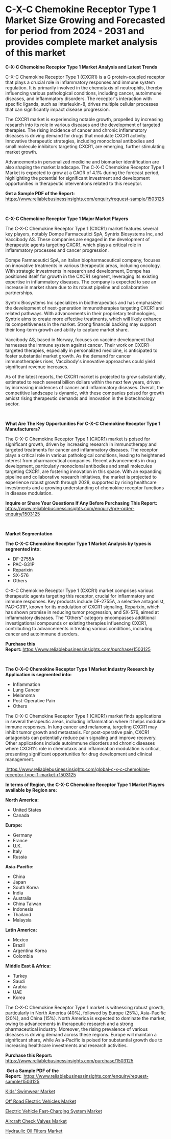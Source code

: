 <p><h1>C-X-C Chemokine Receptor Type 1 Market Size Growing and Forecasted for period from 2024 - 2031 and provides complete market analysis of this market</h1></p><p><strong>C-X-C Chemokine Receptor Type 1 Market Analysis and Latest Trends</strong></p>
<p><p>C-X-C Chemokine Receptor Type 1 (CXCR1) is a G protein-coupled receptor that plays a crucial role in inflammatory responses and immune system regulation. It is primarily involved in the chemotaxis of neutrophils, thereby influencing various pathological conditions, including cancer, autoimmune diseases, and inflammatory disorders. The receptor's interaction with specific ligands, such as interleukin-8, drives multiple cellular processes that can significantly impact disease progression.</p><p>The CXCR1 market is experiencing notable growth, propelled by increasing research into its role in various diseases and the development of targeted therapies. The rising incidence of cancer and chronic inflammatory diseases is driving demand for drugs that modulate CXCR1 activity. Innovative therapeutic strategies, including monoclonal antibodies and small molecule inhibitors targeting CXCR1, are emerging, further stimulating market growth.</p><p>Advancements in personalized medicine and biomarker identification are also shaping the market landscape. The C-X-C Chemokine Receptor Type 1 Market is expected to grow at a CAGR of 4.1% during the forecast period, highlighting the potential for significant investment and development opportunities in therapeutic interventions related to this receptor.</p></p>
<p><strong>Get a Sample PDF of the Report:&nbsp;</strong> <a href="https://www.reliablebusinessinsights.com/enquiry/request-sample/1503125?utm_campaign=1094&utm_medium=2&utm_source=Github&utm_content=ia&utm_term=08122024&utm_id=c-x-c-chemokine-receptor-type-1">https://www.reliablebusinessinsights.com/enquiry/request-sample/1503125</a></p>
<p>&nbsp;</p>
<p><strong>C-X-C Chemokine Receptor Type 1 Major Market Players</strong></p>
<p><p>The C-X-C Chemokine Receptor Type 1 (CXCR1) market features several key players, notably Dompe Farmaceutici SpA, Syntrix Biosystems Inc, and Vaccibody AS. These companies are engaged in the development of therapeutic agents targeting CXCR1, which plays a critical role in inflammatory processes and cancer progression.</p><p>Dompe Farmaceutici SpA, an Italian biopharmaceutical company, focuses on innovative treatments in various therapeutic areas, including oncology. With strategic investments in research and development, Dompe has positioned itself for growth in the CXCR1 segment, leveraging its existing expertise in inflammatory diseases. The company is expected to see an increase in market share due to its robust pipeline and collaborative partnerships.</p><p>Syntrix Biosystems Inc specializes in biotherapeutics and has emphasized the development of next-generation immunotherapies targeting CXCR1 and related pathways. With advancements in their proprietary technologies, Syntrix aims to create more effective treatments, which will likely enhance its competitiveness in the market. Strong financial backing may support their long-term growth and ability to capture market share.</p><p>Vaccibody AS, based in Norway, focuses on vaccine development that harnesses the immune system against cancer. Their work on CXCR1-targeted therapies, especially in personalized medicine, is anticipated to foster substantial market growth. As the demand for cancer immunotherapies rises, Vaccibody's innovative approaches could yield significant revenue increases.</p><p>As of the latest reports, the CXCR1 market is projected to grow substantially, estimated to reach several billion dollars within the next few years, driven by increasing incidences of cancer and inflammatory diseases. Overall, the competitive landscape is dynamic, with these companies poised for growth amidst rising therapeutic demands and innovation in the biotechnology sector.</p></p>
<p>&nbsp;</p>
<p><strong>What Are The Key Opportunities For C-X-C Chemokine Receptor Type 1 Manufacturers?</strong></p>
<p><p>The C-X-C Chemokine Receptor Type 1 (CXCR1) market is poised for significant growth, driven by increasing research in immunotherapy and targeted treatments for cancer and inflammatory diseases. The receptor plays a critical role in various pathological conditions, leading to heightened interest from pharmaceutical companies. Recent advancements in drug development, particularly monoclonal antibodies and small molecules targeting CXCR1, are fostering innovation in this space. With an expanding pipeline and collaborative research initiatives, the market is projected to experience robust growth through 2028, supported by rising healthcare investments and a growing understanding of chemokine receptor functions in disease modulation.</p></p>
<p><strong>Inquire or Share Your Questions If Any Before Purchasing This Report:</strong> <a href="https://www.reliablebusinessinsights.com/enquiry/pre-order-enquiry/1503125?utm_campaign=1094&utm_medium=2&utm_source=Github&utm_content=ia&utm_term=08122024&utm_id=c-x-c-chemokine-receptor-type-1">https://www.reliablebusinessinsights.com/enquiry/pre-order-enquiry/1503125</a></p>
<p>&nbsp;</p>
<p><strong>Market Segmentation</strong></p>
<p><strong>The C-X-C Chemokine Receptor Type 1 Market Analysis by types is segmented into:</strong></p>
<p><ul><li>DF-2755A</li><li>PAC-G31P</li><li>Reparixin</li><li>SX-576</li><li>Others</li></ul></p>
<p><p>C-X-C Chemokine Receptor Type 1 (CXCR1) market comprises various therapeutic agents targeting this receptor, crucial for inflammatory and immune responses. Key products include DF-2755A, a selective antagonist, PAC-G31P, known for its modulation of CXCR1 signaling, Reparixin, which has shown promise in reducing tumor progression, and SX-576, aimed at inflammatory diseases. The "Others" category encompasses additional investigational compounds or existing therapies influencing CXCR1, contributing to advancements in treating various conditions, including cancer and autoimmune disorders.</p></p>
<p><strong>Purchase this Report:&nbsp;</strong><a href="https://www.reliablebusinessinsights.com/purchase/1503125?utm_campaign=1094&utm_medium=2&utm_source=Github&utm_content=ia&utm_term=08122024&utm_id=c-x-c-chemokine-receptor-type-1">https://www.reliablebusinessinsights.com/purchase/1503125</a></p>
<p>&nbsp;</p>
<p><strong>The C-X-C Chemokine Receptor Type 1 Market Industry Research by Application is segmented into:</strong></p>
<p><ul><li>Inflammation</li><li>Lung Cancer</li><li>Melanoma</li><li>Post-Operative Pain</li><li>Others</li></ul></p>
<p><p>The C-X-C Chemokine Receptor Type 1 (CXCR1) market finds applications in several therapeutic areas, including inflammation where it helps modulate immune responses. In lung cancer and melanoma, targeting CXCR1 may inhibit tumor growth and metastasis. For post-operative pain, CXCR1 antagonists can potentially reduce pain signaling and improve recovery. Other applications include autoimmune disorders and chronic diseases where CXCR1's role in chemotaxis and inflammation modulation is critical, presenting significant opportunities for drug development and clinical management.</p></p>
<p><a href="https://www.reliablebusinessinsights.com/global-c-x-c-chemokine-receptor-type-1-market-r1503125?utm_campaign=1094&utm_medium=2&utm_source=Github&utm_content=ia&utm_term=08122024&utm_id=c-x-c-chemokine-receptor-type-1">&nbsp;https://www.reliablebusinessinsights.com/global-c-x-c-chemokine-receptor-type-1-market-r1503125</a></p>
<p><strong>In terms of Region, the C-X-C Chemokine Receptor Type 1 Market Players available by Region are:</strong></p>
<p>
    <p> <strong> North America: </strong>
        <ul>
            <li>United States</li>
            <li>Canada</li>
        </ul>
        </p> 
    <p> <strong> Europe: </strong>
        <ul>
            <li>Germany</li>
            <li>France</li>
            <li>U.K.</li>
            <li>Italy</li>
            <li>Russia</li>
        </ul>
        </p> 
    <p> <strong> Asia-Pacific: </strong>
        <ul>
            <li>China</li>
            <li>Japan</li>
            <li>South Korea</li>
            <li>India</li>
            <li>Australia</li>
            <li>China Taiwan</li>
            <li>Indonesia</li>
            <li>Thailand</li>
            <li>Malaysia</li>
        </ul>
        </p> 
    <p> <strong> Latin America: </strong>
        <ul>
            <li>Mexico</li>
            <li>Brazil</li>
            <li>Argentina Korea</li>
            <li>Colombia</li>
        </ul>
        </p> 
    <p> <strong> Middle East & Africa: </strong>
        <ul>
            <li>Turkey</li>
            <li>Saudi</li>
            <li>Arabia</li>
            <li>UAE</li>
            <li>Korea</li>
        </ul>
    </p>
    </p>
<p><p>The C-X-C Chemokine Receptor Type 1 market is witnessing robust growth, particularly in North America (40%), followed by Europe (25%), Asia-Pacific (20%), and China (15%). North America is expected to dominate the market, owing to advancements in therapeutic research and a strong pharmaceutical industry. Moreover, the rising prevalence of various diseases is driving demand across these regions. Europe will maintain a significant share, while Asia-Pacific is poised for substantial growth due to increasing healthcare investments and research activities.</p></p>
<p><strong>Purchase this Report: </strong><a href="https://www.reliablebusinessinsights.com/purchase/1503125?utm_campaign=1094&utm_medium=2&utm_source=Github&utm_content=ia&utm_term=08122024&utm_id=c-x-c-chemokine-receptor-type-1">https://www.reliablebusinessinsights.com/purchase/1503125</a></p>
<p>&nbsp;<strong>Get a Sample PDF of the Report:&nbsp;&nbsp;</strong><a href="https://www.reliablebusinessinsights.com/enquiry/request-sample/1503125?utm_campaign=1094&utm_medium=2&utm_source=Github&utm_content=ia&utm_term=08122024&utm_id=c-x-c-chemokine-receptor-type-1">https://www.reliablebusinessinsights.com/enquiry/request-sample/1503125</a></p>
<p><strong></strong></p>
<p><p><a href="https://github.com/LilianFaulkner65/Market-Research-Report-List-1/blob/main/kids-swimwear-market.md?utm_campaign=1094&utm_medium=2&utm_source=Github&utm_content=ia&utm_term=08122024&utm_id=c-x-c-chemokine-receptor-type-1">Kids' Swimwear Market</a></p><p><a href="https://www.linkedin.com/pulse/th-score-market-0ptye?utm_campaign=1094&utm_medium=2&utm_source=Github&utm_content=ia&utm_term=08122024&utm_id=c-x-c-chemokine-receptor-type-1">Off Road Electric Vehicles Market</a></p><p><a href="https://github.com/rileymgdorcas/Market-Research-Report-List-1/blob/main/electric-vehicle-fast-charging-system-market.md?utm_campaign=1094&utm_medium=2&utm_source=Github&utm_content=ia&utm_term=08122024&utm_id=c-x-c-chemokine-receptor-type-1">Electric Vehicle Fast-Charging System Market</a></p><p><a href="https://www.linkedin.com/pulse/th-score-market-0ptye?utm_campaign=1094&utm_medium=2&utm_source=Github&utm_content=ia&utm_term=08122024&utm_id=c-x-c-chemokine-receptor-type-1">Aircraft Check Valves Market</a></p><p><a href="https://www.linkedin.com/pulse/th-score-market-0ptye?utm_campaign=1094&utm_medium=2&utm_source=Github&utm_content=ia&utm_term=08122024&utm_id=c-x-c-chemokine-receptor-type-1">Hydraulic Oil Filters Market</a></p></p>